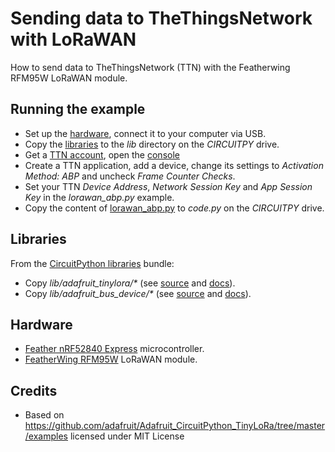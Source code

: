 # Sending data to TheThingsNetwork with LoRaWAN
How to send data to TheThingsNetwork (TTN) with the Featherwing RFM95W LoRaWAN module.

## Running the example
* Set up the [hardware](#Hardware), connect it to your computer via USB.
* Copy the [libraries](#Libraries) to the _lib_ directory on the _CIRCUITPY_ drive.
* Get a [TTN account](https://www.thethingsnetwork.org/), open the [console](https://console.thethingsnetwork.org/)
* Create a TTN application, add a device, change its settings to *Activation Method: ABP* and uncheck *Frame Counter Checks*.
* Set your TTN *Device Address*, *Network Session Key* and *App Session Key* in the *lorawan_abp.py* example.
* Copy the content of [lorawan_abp.py](lorawan_abp.py) to _code.py_ on the _CIRCUITPY_ drive.

## Libraries
From the [CircuitPython libraries](https://circuitpython.org/libraries) bundle:
* Copy _lib/adafruit_tinylora/*_ (see [source](https://github.com/adafruit/Adafruit_CircuitPython_TinyLoRa/) and [docs](https://circuitpython.readthedocs.io/projects/tinylora/en/latest/index.html)).
* Copy _lib/adafruit_bus_device/*_ (see [source](https://github.com/adafruit/Adafruit_CircuitPython_BusDevice/) and [docs](https://circuitpython.readthedocs.io/projects/busdevice/en/latest/index.html)).

## Hardware
* [Feather nRF52840 Express](https://github.com/tamberg/fhnw-idb/wiki/Feather-nRF52840-Express) microcontroller.
* [FeatherWing RFM95W](https://github.com/tamberg/fhnw-idb/wiki/FeatherWing-RFM95W) LoRaWAN module.

## Credits
* Based on https://github.com/adafruit/Adafruit_CircuitPython_TinyLoRa/tree/master/examples licensed under MIT License

